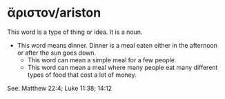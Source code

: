 # ἄριστον/ariston
This word is a type of thing or idea. It is a noun.
* This word means dinner. Dinner is a meal eaten either in the afternoon or after the sun goes down.
    * This word can mean a simple meal for a few people.
    * This word can mean a meal where many people eat many different types of food that cost a lot of money.

See: Matthew 22:4; Luke 11:38; 14:12
